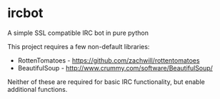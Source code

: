 ircbot
======

A simple SSL compatible IRC bot in pure python

This project requires a few non-default libraries:
* RottenTomatoes - https://github.com/zachwill/rottentomatoes
* BeautifulSoup - http://www.crummy.com/software/BeautifulSoup/

Neither of these are required for basic IRC functionality, but enable additional functions.
